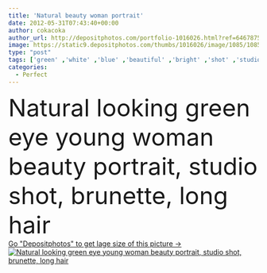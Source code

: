 ```yaml
---
title: 'Natural beauty woman portrait'
date: 2012-05-31T07:43:40+00:00
author: cokacoka
author_url: http://depositphotos.com/portfolio-1016026.html?ref=64678756
image: https://static9.depositphotos.com/thumbs/1016026/image/1085/10854100/api_thumb_450.jpg?forcejpeg=true
type: "post"
tags: ['green' ,'white' ,'blue' ,'beautiful' ,'bright' ,'shot' ,'studio' ,'one' ,'girl' ,'female' ,'young' ,'women' ,'beauty' ,'model' ,'fresh' ,'portrait' ,'caucasian' ,'hair' ,'sensuality' ,'health' ,'healthy' ,'head' ,'natural' ,'face' ,'care' ,'brunette' ,'freshness' ,'eyes' ,'fashion' ,'skin' ,'pretty' ,'eye' ,'tender' ,'glamour' ,'clear' ,'woman' ,'skincare' ,'clean' ,'purity' ,'hairstyle' ,'looking' ,'long' ,'shoulder' ,'perfect' ,'attractive' ,'lips' ,'posing' ,'wellness' ,'complexion' ,'de' ]
categories: 
  - Perfect
---
```

<div aling="center">
            <font size="60"> Natural looking green eye young woman beauty portrait, studio shot, brunette, long hair</font>   
</div>
<div>
    <a href='https://depositphotos.com/10854100/stock-photo-natural-beauty-woman-portrait.html?ref=64678756' target=_blank > Go "Depositphotos" to get lage size of this picture ->
        <img href='https://depositphotos.com/10854100/stock-photo-natural-beauty-woman-portrait.html?ref=64678756' src='https://static9.depositphotos.com/1016026/1085/i/950/depositphotos_10854100-stock-photo-natural-beauty-woman-portrait.jpg?forcejpeg=true' alt='Natural looking green eye young woman beauty portrait, studio shot, brunette, long hair' >
    </a>
</div>
